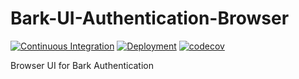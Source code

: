 # Bark-UI-Authentication-Browser

[![Continuous Integration](https://github.com/BarkSH/Bark-UI-Authentication-Browser/actions/workflows/ci.yml/badge.svg)](https://github.com/BarkSH/Bark-UI-Authentication-Browser/actions/workflows/ci.yml)
[![Deployment](https://github.com/BarkSH/Bark-UI-Authentication-Browser/actions/workflows/deploy.yml/badge.svg)](https://github.com/BarkSH/Bark-UI-Authentication-Browser/actions/workflows/deploy.yml)
[![codecov](https://codecov.io/gh/BarkSH/Bark-UI-Authentication-Browser/branch/main/graph/badge.svg)](https://codecov.io/gh/BarkSH/Bark-UI-Authentication-Browser)

Browser UI for Bark Authentication
